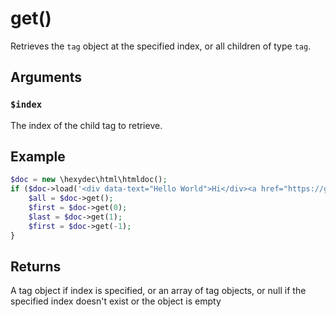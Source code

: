 # get()

Retrieves the `tag` object at the specified index, or all children of type `tag`.

## Arguments

### `$index`

The index of the child tag to retrieve.

## Example

```php
$doc = new \hexydec\html\htmldoc();
if ($doc->load('<div data-text="Hello World">Hi</div><a href="https://github.com/hexydec">My Github</a>')) {
	$all = $doc->get();
	$first = $doc->get(0);
	$last = $doc->get(1);
	$first = $doc->get(-1);
}
```

## Returns

A tag object if index is specified, or an array of tag objects, or null if the specified index doesn't exist or the object is empty
